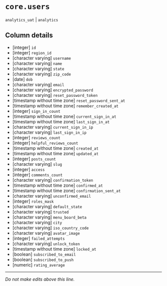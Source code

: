 # `core.users`
`analytics_uat` | `analytics`

## Column details
* [integer]   `id`
* [integer]   `region_id`
* [character varying] `username`
* [character varying] `name`
* [character varying] `state`
* [character varying] `zip_code`
* [date]      `dob`
* [character varying] `email`
* [character varying] `encrypted_password`
* [character varying] `reset_password_token`
* [timestamp without time zone] `reset_password_sent_at`
* [timestamp without time zone] `remember_created_at`
* [integer]   `sign_in_count`
* [timestamp without time zone] `current_sign_in_at`
* [timestamp without time zone] `last_sign_in_at`
* [character varying] `current_sign_in_ip`
* [character varying] `last_sign_in_ip`
* [integer]   `reviews_count`
* [integer]   `helpful_reviews_count`
* [timestamp without time zone] `created_at`
* [timestamp without time zone] `updated_at`
* [integer]   `posts_count`
* [character varying] `slug`
* [integer]   `access`
* [integer]   `comments_count`
* [character varying] `confirmation_token`
* [timestamp without time zone] `confirmed_at`
* [timestamp without time zone] `confirmation_sent_at`
* [character varying] `unconfirmed_email`
* [integer]   `roles_mask`
* [character varying] `default_state`
* [character varying] `trusted`
* [character varying] `menu_board_beta`
* [character varying] `city`
* [character varying] `iso_country_code`
* [character varying] `avatar_image`
* [integer]   `failed_attempts`
* [character varying] `unlock_token`
* [timestamp without time zone] `locked_at`
* [boolean]   `subscribed_to_email`
* [boolean]   `subscribed_to_push`
* [numeric]   `rating_average`

-------------------------------------------------------------------------------
*Do not make edits above this line.*
